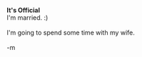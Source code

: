<b>It's Official</b>
<br />I'm married.  :)
<br />
<br />I'm going to spend some time with my wife.  
<br />-m
<br />